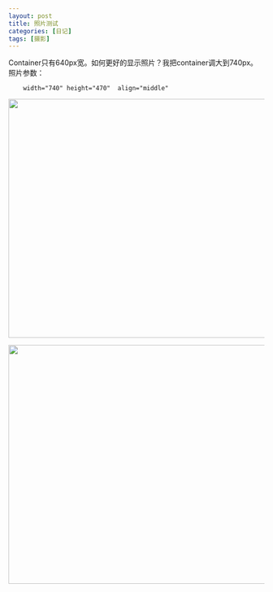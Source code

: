 ```yaml
---
layout: post
title: 照片测试
categories: [日记]
tags: [摄影]
---
```

Container只有640px宽。如何更好的显示照片？我把container调大到740px。照片参数：

      	width="740" height="470"  align="middle"


<a href="http://www.flickr.com/photos/96722728@N04/11577189834/" title="DSC_2107 by daijiang, on Flickr"><img src="http://farm4.staticflickr.com/3742/11577189834_e2b0ec0557_z.jpg" width="740" height="470"  align="middle"></a>

<a href="http://www.flickr.com/photos/96722728@N04/11577639486/" title="DSC_2187 by daijiang, on Flickr"><img src="http://farm4.staticflickr.com/3704/11577639486_9940b20224_z.jpg" width="740" height="470" align="middle"></a>